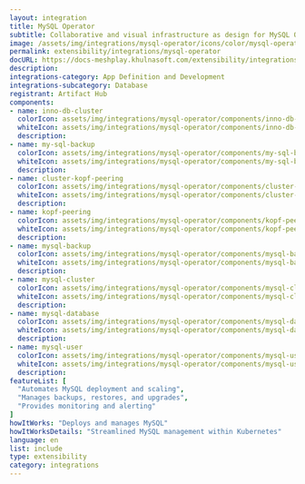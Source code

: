 ```yaml
---
layout: integration
title: MySQL Operator
subtitle: Collaborative and visual infrastructure as design for MySQL Operator
image: /assets/img/integrations/mysql-operator/icons/color/mysql-operator-color.svg
permalink: extensibility/integrations/mysql-operator
docURL: https://docs-meshplay.khulnasoft.com/extensibility/integrations/mysql-operator
description: 
integrations-category: App Definition and Development
integrations-subcategory: Database
registrant: Artifact Hub
components: 
- name: inno-db-cluster
  colorIcon: assets/img/integrations/mysql-operator/components/inno-db-cluster/icons/color/inno-db-cluster-color.svg
  whiteIcon: assets/img/integrations/mysql-operator/components/inno-db-cluster/icons/white/inno-db-cluster-white.svg
  description: 
- name: my-sql-backup
  colorIcon: assets/img/integrations/mysql-operator/components/my-sql-backup/icons/color/my-sql-backup-color.svg
  whiteIcon: assets/img/integrations/mysql-operator/components/my-sql-backup/icons/white/my-sql-backup-white.svg
  description: 
- name: cluster-kopf-peering
  colorIcon: assets/img/integrations/mysql-operator/components/cluster-kopf-peering/icons/color/cluster-kopf-peering-color.svg
  whiteIcon: assets/img/integrations/mysql-operator/components/cluster-kopf-peering/icons/white/cluster-kopf-peering-white.svg
  description: 
- name: kopf-peering
  colorIcon: assets/img/integrations/mysql-operator/components/kopf-peering/icons/color/kopf-peering-color.svg
  whiteIcon: assets/img/integrations/mysql-operator/components/kopf-peering/icons/white/kopf-peering-white.svg
  description: 
- name: mysql-backup
  colorIcon: assets/img/integrations/mysql-operator/components/mysql-backup/icons/color/mysql-backup-color.svg
  whiteIcon: assets/img/integrations/mysql-operator/components/mysql-backup/icons/white/mysql-backup-white.svg
  description: 
- name: mysql-cluster
  colorIcon: assets/img/integrations/mysql-operator/components/mysql-cluster/icons/color/mysql-cluster-color.svg
  whiteIcon: assets/img/integrations/mysql-operator/components/mysql-cluster/icons/white/mysql-cluster-white.svg
  description: 
- name: mysql-database
  colorIcon: assets/img/integrations/mysql-operator/components/mysql-database/icons/color/mysql-database-color.svg
  whiteIcon: assets/img/integrations/mysql-operator/components/mysql-database/icons/white/mysql-database-white.svg
  description: 
- name: mysql-user
  colorIcon: assets/img/integrations/mysql-operator/components/mysql-user/icons/color/mysql-user-color.svg
  whiteIcon: assets/img/integrations/mysql-operator/components/mysql-user/icons/white/mysql-user-white.svg
  description: 
featureList: [
  "Automates MySQL deployment and scaling",
  "Manages backups, restores, and upgrades",
  "Provides monitoring and alerting"
]
howItWorks: "Deploys and manages MySQL"
howItWorksDetails: "Streamlined MySQL management within Kubernetes"
language: en
list: include
type: extensibility
category: integrations
---
```

